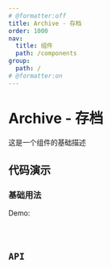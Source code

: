 ```yaml
---
# @formatter:off
title: Archive - 存档
order: 1000
nav:
  title: 组件
  path: /components
group:
  path: /
# @formatter:on
---
```


# Archive - 存档

这是一个组件的基础描述

## 代码演示

### 基础用法

Demo:

<code src="./demos/index.tsx"  background="#f0f2f5" />

## API

